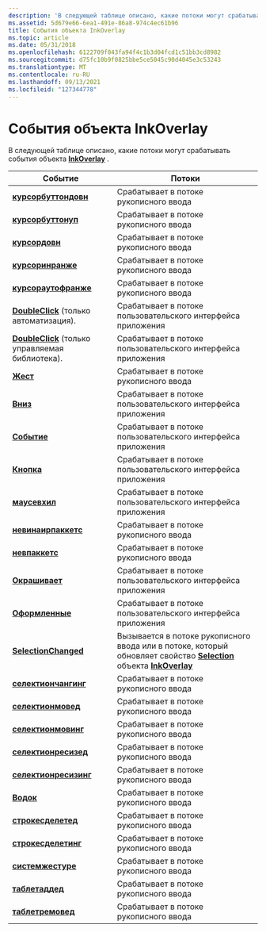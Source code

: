 ```yaml
---
description: 'В следующей таблице описано, какие потоки могут срабатывать события объекта InkOverlay. Евентсреадскурсорбуттондовнфирес на Среадкурсорбуттонупфирес рукописного ввода Среадкурсордовнфирес рукописного ввода в threadCursorInRangeFires рукописного ввода threadCursorOutOfRangeFires рукописного ввода threadDoubleClick (только автоматизация). Активируется в пользовательском интерфейсе приложения (UI) Среаддаублекликк (только управляемая библиотека). Активируется в пользовательском интерфейсе приложения, Среаджестурефирес на Среадмауседовнфирес пользовательского интерфейса приложения Среадмаусемовефирес в пользовательском интерфейсе приложения Среадмаусеупфирес в пользовательском интерфейсе приложения threadMouseWheelFires в пользовательском интерфейсе приложения threadNewInAirPacketsFires на е пользовательского интерфейса в приложении, поддерживающем рукописный ввод в пользовательском интерфейсе приложения threadNewPacketsFires, в пользовательском интерфейсе приложения threadPaintedFires в потоке рукописного ввода, или в потоке, который обновляет объект  Выделение Пропертиселектиончангингфирес на рукописном Среадселектионмоведфирес на рукописном Среадселектионмовингфирес на рукописном threadSelectionResizedFires рукописного ввода threadSelectionResizingFires на рукописном threadStrokeFires на рукописном вводе в threadStrokesDeletedFires на рукописном вводе threadStrokesDeletingFires на рукописном threadSystemGestureFires в потоке рукописного ввода threadTabletAddedFires '
ms.assetid: 5d679e66-6ea1-491e-86a8-974c4ec61b96
title: События объекта InkOverlay
ms.topic: article
ms.date: 05/31/2018
ms.openlocfilehash: 6122709f043fa94f4c1b3d04fcd1c51bb3cd8982
ms.sourcegitcommit: d75fc10b9f0825bbe5ce5045c90d4045e3c53243
ms.translationtype: MT
ms.contentlocale: ru-RU
ms.lasthandoff: 09/13/2021
ms.locfileid: "127344778"
---
```

# <a name="inkoverlay-object-events"></a>События объекта InkOverlay

В следующей таблице описано, какие потоки могут срабатывать события объекта [**InkOverlay**](inkoverlay-class.md) .



| Событие                                                                             | Потоки                                                                                                                                                                   |
|-----------------------------------------------------------------------------------|---------------------------------------------------------------------------------------------------------------------------------------------------------------------------|
| [**курсорбуттондовн**](inkoverlay-cursorbuttondown.md)                           | Срабатывает в потоке рукописного ввода<br/>                                                                                                                                        |
| [**курсорбуттонуп**](inkoverlay-cursorbuttonup.md)                               | Срабатывает в потоке рукописного ввода<br/>                                                                                                                                        |
| [**курсордовн**](inkoverlay-cursordown.md)                                       | Срабатывает в потоке рукописного ввода<br/>                                                                                                                                        |
| [**курсоринранже**](inkoverlay-cursorinrange.md)                                 | Срабатывает в потоке рукописного ввода<br/>                                                                                                                                        |
| [**курсораутофранже**](inkoverlay-cursoroutofrange.md)                           | Срабатывает в потоке рукописного ввода<br/>                                                                                                                                        |
| [**DoubleClick**](inkoverlay-doubleclick.md) (только автоматизация).                  | Срабатывает в потоке пользовательского интерфейса приложения<br/>                                                                                                          |
| [**DoubleClick**](/previous-versions/ms567634(v=vs.100)) (только управляемая библиотека). | Срабатывает в потоке пользовательского интерфейса приложения<br/>                                                                                                                           |
| [**Жест**](inkoverlay-gesture.md)                                             | Срабатывает в потоке рукописного ввода<br/>                                                                                                                                        |
| [**Вниз**](inkoverlay-mousedown.md)                                         | Срабатывает в потоке пользовательского интерфейса приложения<br/>                                                                                                                           |
| [**Событие**](inkoverlay-mousemove.md)                                         | Срабатывает в потоке пользовательского интерфейса приложения<br/>                                                                                                                           |
| [**Кнопка**](inkoverlay-mouseup.md)                                             | Срабатывает в потоке пользовательского интерфейса приложения<br/>                                                                                                                           |
| [**маусевхил**](inkoverlay-mousewheel.md)                                       | Срабатывает в потоке пользовательского интерфейса приложения<br/>                                                                                                                           |
| [**невинаирпаккетс**](inkoverlay-newinairpackets.md)                             | Срабатывает в потоке рукописного ввода<br/>                                                                                                                                        |
| [**невпаккетс**](inkoverlay-newpackets.md)                                       | Срабатывает в потоке рукописного ввода<br/>                                                                                                                                        |
| [**Окрашивает**](inkoverlay-painted.md)                                             | Срабатывает в потоке пользовательского интерфейса приложения<br/>                                                                                                                           |
| [**Оформленные**](inkoverlay-painting.md)                                           | Срабатывает в потоке пользовательского интерфейса приложения<br/>                                                                                                                           |
| [**SelectionChanged**](inkoverlay-selectionchanged.md)                           | Вызывается в потоке рукописного ввода или в потоке, который обновляет свойство [**Selection**](/windows/desktop/api/msinkaut/nf-msinkaut-iinkoverlay-get_selection) объекта [**InkOverlay**](inkoverlay-class.md)<br/> |
| [**селектиончангинг**](inkoverlay-selectionchanging.md)                         | Срабатывает в потоке рукописного ввода<br/>                                                                                                                                        |
| [**селектионмовед**](inkoverlay-selectionmoved.md)                               | Срабатывает в потоке рукописного ввода<br/>                                                                                                                                        |
| [**селектионмовинг**](inkoverlay-selectionmoving.md)                             | Срабатывает в потоке рукописного ввода<br/>                                                                                                                                        |
| [**селектионресизед**](inkoverlay-selectionresized.md)                           | Срабатывает в потоке рукописного ввода<br/>                                                                                                                                        |
| [**селектионресизинг**](inkoverlay-selectionresizing.md)                         | Срабатывает в потоке рукописного ввода<br/>                                                                                                                                        |
| [**Водок**](inkoverlay-stroke.md)                                               | Срабатывает в потоке рукописного ввода<br/>                                                                                                                                        |
| [**строкесделетед**](inkoverlay-strokesdeleted.md)                               | Срабатывает в потоке рукописного ввода<br/>                                                                                                                                        |
| [**строкесделетинг**](inkoverlay-strokesdeleting.md)                             | Срабатывает в потоке рукописного ввода<br/>                                                                                                                                        |
| [**системжестуре**](inkoverlay-systemgesture.md)                                 | Срабатывает в потоке рукописного ввода<br/>                                                                                                                                        |
| [**таблетаддед**](inkoverlay-tabletadded.md)                                     | Срабатывает в потоке рукописного ввода<br/>                                                                                                                                        |
| [**таблетремовед**](inkoverlay-tabletremoved.md)                                 | Срабатывает в потоке рукописного ввода<br/>                                                                                                                                        |



 

 

